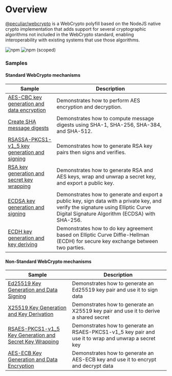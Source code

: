 # Overview
[@peculiar/webcrypto](https://github.com/PeculiarVentures/webcrypto) is a WebCrypto polyfill based on the NodeJS native crypto implementation that adds support for several cryptographic algorithms not included in the WebCrypto standard, enabling interoperability with existing systems that use those algorithms.

![npm](https://img.shields.io/npm/dw/@peculiar/webcrypto)
![npm (scoped)](https://img.shields.io/npm/v/@peculiar/webcrypto)

### Samples

#### Standard WebCrypto mechanisms
| Sample             |	Description                              |
|---------------------|------------------------------------------|
| [AES-CBC key generation and data encryption](https://github.com/PeculiarVentures/webcrypto.dev-examples/blob/main/src/crypto/peculiar_webcrypto/aes_cbc.ts)	| Demonstrates how to perform AES encryption and decryption. |
| [Create SHA message digests](https://github.com/PeculiarVentures/webcrypto.dev-examples/blob/main/src/crypto/peculiar_webcrypto/aes_cbc.ts)	| Demonstrates how to compute message digests using SHA-1, SHA-256, SHA-384, and SHA-512. |
|[RSASSA-PKCS1-v1_5 key generation and signing](https://github.com/PeculiarVentures/webcrypto.dev-examples/blob/main/src/crypto/peculiar_webcrypto/rsa_ssa.ts) | Demonstrates how to generate RSA key pairs then signs and verifies.|
|[RSA key generation and secret key wrapping](https://github.com/PeculiarVentures/webcrypto.dev-examples/blob/main/src/crypto/peculiar_webcrypto/rsa_oaep.ts)|Demonstrates how to generate RSA and AES keys, wrap and unwrap a secret key, and export a public key.|
|[ECDSA key generation and signing](https://github.com/PeculiarVentures/webcrypto.dev-examples/blob/main/src/crypto/peculiar_webcrypto/ecdsa.ts)|Demonstrates how to  generate and export a public key, sign data with a private key, and verify the signature using Elliptic Curve Digital Signature Algorithm (ECDSA) with SHA-256.|
|[ECDH key generation and key deriving](https://github.com/PeculiarVentures/webcrypto.dev-examples/blob/main/src/crypto/peculiar_webcrypto/ecdh.ts)|Demonstrates how to do key agreement based on Elliptic Curve Diffie-Hellman (ECDH) for secure key exchange between two parties.|

#### Non-Standard WebCrypto mechanisms

| Sample             |	Description                              |
|---------------------|------------------------------------------|
| [Ed25519 Key Generation and Data Signing](https://github.com/PeculiarVentures/webcrypto.dev-examples/blob/main/src/crypto/peculiar_webcrypto/eddsa.ts) | Demonstrates how to generate an Ed25519 key pair and use it to sign data |
| [X25519 Key Generation and Key Derivation](https://github.com/PeculiarVentures/webcrypto.dev-examples/blob/main/src/crypto/peculiar_webcrypto/ecdh_es.ts) | Demonstrates how to generate an X25519 key pair and use it to derive a shared secret | 
| [RSAES-PKCS1-v1_5 Key Generation and Secret Key Wrapping](https://github.com/PeculiarVentures/webcrypto.dev-examples/blob/main/src/crypto/peculiar_webcrypto/rsa_oaep.ts) | Demonstrates how to generate an RSAES-PKCS1-v1_5 key pair and use it to wrap and unwrap a secret key |
| [AES-ECB Key Generation and Data Encryption](https://github.com/PeculiarVentures/webcrypto.dev-examples/blob/main/src/crypto/peculiar_webcrypto/aes_ecb.ts) | Demonstrates how to generate an AES-ECB key and use it to encrypt and decrypt data |
